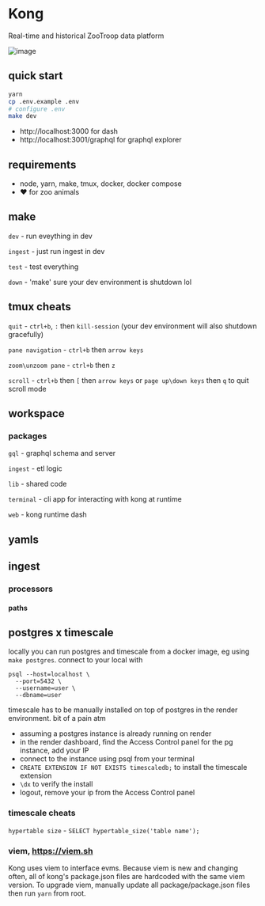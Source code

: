 # Kong
Real-time and historical ZooTroop data platform

![image](https://github.com/murderteeth/kong/assets/89237203/97d8d49e-87b7-4d0a-8ab8-7ed0884bb99c)


## quick start
```bash
yarn
cp .env.example .env
# configure .env
make dev
```
- http://localhost:3000 for dash
- http://localhost:3001/graphql for graphql explorer

## requirements
- node, yarn, make, tmux, docker, docker compose
- ♥ for zoo animals


## make
`dev` - run eveything in dev

`ingest` - just run ingest in dev

`test` - test everything

`down` - 'make' sure your dev environment is shutdown lol


## tmux cheats
`quit` - `ctrl+b`, `:` then `kill-session` (your dev environment will also shutdown gracefully)

`pane navigation` - `ctrl+b` then `arrow keys`

`zoom\unzoom pane` - `ctrl+b` then `z`

`scroll` - `ctrl+b` then `[` then `arrow keys` or `page up\down keys` then `q` to quit scroll mode


## workspace
### packages
`gql` - graphql schema and server

`ingest` - etl logic

`lib` - shared code

`terminal` - cli app for interacting with kong at runtime

`web` - kong runtime dash

## yamls
## ingest
### processors
#### paths

## postgres x timescale
locally you can run postgres and timescale from a docker image, eg using `make postgres`. connect to your local with
```
psql --host=localhost \
  --port=5432 \
  --username=user \
  --dbname=user
```

timescale has to be manually installed on top of postgres in the render environment. bit of a pain atm
- assuming a postgres instance is already running on render
- in the render dashboard, find the Access Control panel for the pg instance, add your IP
- connect to the instance using psql from your terminal
- `CREATE EXTENSION IF NOT EXISTS timescaledb;` to install the timescale extension
- `\dx` to verify the install
- logout, remove your ip from the Access Control panel


### timescale cheats
`hypertable size` - `SELECT hypertable_size('table name');`


### viem, https://viem.sh
Kong uses viem to interface evms. Because viem is new and changing often, all of kong's package.json files are hardcoded with the same viem version. To upgrade viem, manually update all package/package.json files then run `yarn` from root.

